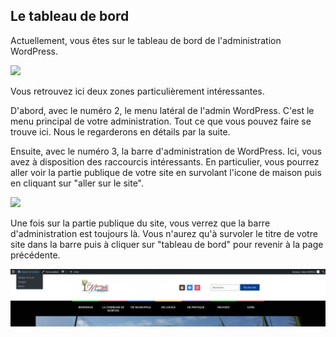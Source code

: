 Le tableau de bord
------------------

Actuellement, vous êtes sur le tableau de bord de l'administration WordPress.

![](https://baptistepages.com/wp-content/uploads/2020/10/admin_wordpress_tableau_de_bord-800x390.jpg.webp)

Vous retrouvez ici deux zones particulièrement intéressantes.

D'abord, avec le numéro 2, le menu latéral de l'admin WordPress. C'est le menu principal de votre administration. Tout ce que vous pouvez faire se trouve ici. Nous le regarderons en détails par la suite.

Ensuite, avec le numéro 3, la barre d'administration de WordPress. Ici, vous avez à disposition des raccourcis intéressants. En particulier, vous pourrez aller voir la partie publique de votre site en survolant l'icone de maison puis en cliquant sur "aller sur le site".


![](https://baptistepages.com/wp-content/uploads/2020/10/barre_administration_wordpress_aller_sur_le_site-800x373.jpg.webp)

Une fois sur la partie publique du site, vous verrez que la barre d'administration est toujours là. Vous n'aurez qu'à survoler le titre de votre site dans la barre puis à cliquer sur "tableau de bord" pour revenir à la page précédente.

<img src="https://raw.githubusercontent.com/mmoreaudev/WP-Docs/main/images/AdminBar.jpg" alt="AdminBar" style="width:800px;"/>
